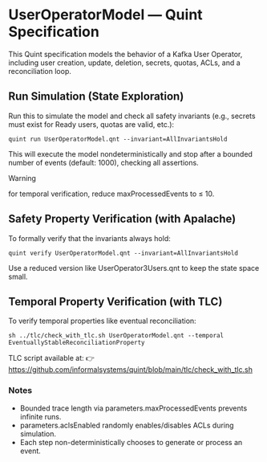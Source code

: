 #  UserOperatorModel — Quint Specification

This Quint specification models the behavior of a Kafka User Operator, including user creation, update, deletion, secrets, quotas, ACLs, and a reconciliation loop.

## Run Simulation (State Exploration)

Run this to simulate the model and check all safety invariants (e.g., secrets must exist for Ready users, quotas are valid, etc.):

```shell
quint run UserOperatorModel.qnt --invariant=AllInvariantsHold
```

This will execute the model nondeterministically and stop after a bounded number of events (default: 1000), checking all assertions.

> [!WARNING]  
> for temporal verification, reduce maxProcessedEvents to ≤ 10.

## Safety Property Verification (with Apalache)

To formally verify that the invariants always hold:

```shell
quint verify UserOperatorModel.qnt --invariant=AllInvariantsHold
```

Use a reduced version like UserOperator3Users.qnt to keep the state space small.

## Temporal Property Verification (with TLC)

To verify temporal properties like eventual reconciliation:

```shell
sh ../tlc/check_with_tlc.sh UserOperatorModel.qnt --temporal EventuallyStableReconciliationProperty
```

TLC script available at:
👉 https://github.com/informalsystems/quint/blob/main/tlc/check_with_tlc.sh

### Notes
- Bounded trace length via parameters.maxProcessedEvents prevents infinite runs.
- parameters.aclsEnabled randomly enables/disables ACLs during simulation.
- Each step non-deterministically chooses to generate or process an event.